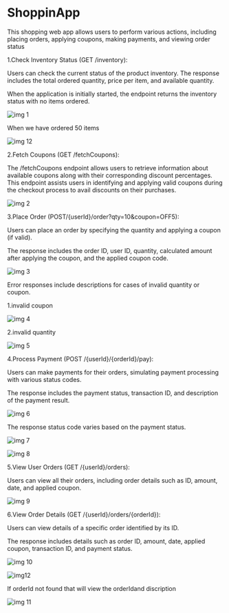 # ShoppinApp
 This shopping web app allows users to perform various actions, including placing orders, applying coupons, making payments, and viewing order status

1.Check Inventory Status (GET /inventory):

Users can check the current status of the product inventory. The response includes the total ordered quantity, price per item, and available quantity.

When the application is initially started, the endpoint returns the inventory status with no items ordered.

![img 1](https://github.com/JothipriyaSaravanan/ShoppinApp/assets/155729866/2805200f-af63-4abb-8801-2a8a23f177c0)


When we have ordered 50 items 


![img 12](https://github.com/JothipriyaSaravanan/ShoppinApp/assets/155729866/0926d119-0b92-477f-a85e-31af9eb88522)


2.Fetch Coupons (GET /fetchCoupons):

The /fetchCoupons endpoint allows users to retrieve information about available coupons along with their corresponding discount percentages. 
This endpoint assists users in identifying and applying valid coupons during the checkout process to avail discounts on their purchases.


![img 2](https://github.com/JothipriyaSaravanan/ShoppinApp/assets/155729866/bf3672a2-a8eb-41b4-bb75-679ad5f83fc7)




3.Place Order (POST/{userId}/order?qty=10&coupon=OFF5):

Users can place an order by specifying the quantity and applying a coupon (if valid).

The response includes the order ID, user ID, quantity, calculated amount after applying the coupon, and the applied coupon code.


![img 3](https://github.com/JothipriyaSaravanan/ShoppinApp/assets/155729866/91136a24-b1fc-4674-8ce4-3f615a1f41f2)



Error responses include descriptions for cases of invalid quantity or coupon.

1.invalid coupon


![img 4](https://github.com/JothipriyaSaravanan/ShoppinApp/assets/155729866/e852373d-9f4b-4b33-a116-dc275138efe5)


2.invalid quantity


![img 5](https://github.com/JothipriyaSaravanan/ShoppinApp/assets/155729866/ba744bb9-72a5-4b8a-99c6-a1a3c21d33f0)





4.Process Payment (POST /{userId}/{orderId}/pay):

Users can make payments for their orders, simulating payment processing with various status codes.

The response includes the payment status, transaction ID, and description of the payment result.

 
![img 6](https://github.com/JothipriyaSaravanan/ShoppinApp/assets/155729866/71f4b3a3-b010-4162-a600-1c71b888ef5b)



The response status code varies based on the payment status.

![img 7](https://github.com/JothipriyaSaravanan/ShoppinApp/assets/155729866/22e77b2a-54e8-4598-9977-dc7354b43033)


![img 8](https://github.com/JothipriyaSaravanan/ShoppinApp/assets/155729866/ecd4c836-bdc6-4639-a4c0-19503504c382)



5.View User Orders (GET /{userId}/orders):

Users can view all their orders, including order details such as ID, amount, date, and applied coupon.



![img 9](https://github.com/JothipriyaSaravanan/ShoppinApp/assets/155729866/071f17e0-fc08-444e-baf1-46bf730d96cb)



6.View Order Details (GET /{userId}/orders/{orderId}):

Users can view details of a specific order identified by its ID.

The response includes details such as order ID, amount, date, applied coupon, transaction ID, and payment status.


![img 10](https://github.com/JothipriyaSaravanan/ShoppinApp/assets/155729866/4b0cd31a-8c41-413b-bdcc-56a544240872)


![img12](https://github.com/JothipriyaSaravanan/ShoppinApp/assets/155729866/630b4489-adc4-4c3b-92ad-894846832cd1)




If orderId not found that will view the orderIdand discription


![img 11](https://github.com/JothipriyaSaravanan/ShoppinApp/assets/155729866/87a6f705-1dfe-4fb0-b7a1-adac23646656)

